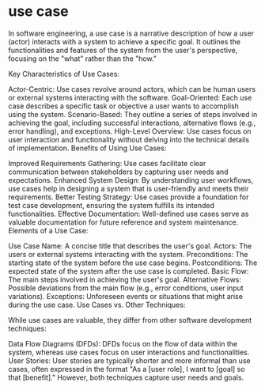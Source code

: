 # use case

In software engineering, a use case is a narrative description of how a user (actor) interacts with a system to achieve a specific goal. It outlines the functionalities and features of the system from the user's perspective, focusing on the "what" rather than the "how."

Key Characteristics of Use Cases:

Actor-Centric: Use cases revolve around actors, which can be human users or external systems interacting with the software.
Goal-Oriented: Each use case describes a specific task or objective a user wants to accomplish using the system.
Scenario-Based: They outline a series of steps involved in achieving the goal, including successful interactions, alternative flows (e.g., error handling), and exceptions.
High-Level Overview: Use cases focus on user interaction and functionality without delving into the technical details of implementation.
Benefits of Using Use Cases:

Improved Requirements Gathering: Use cases facilitate clear communication between stakeholders by capturing user needs and expectations.
Enhanced System Design: By understanding user workflows, use cases help in designing a system that is user-friendly and meets their requirements.
Better Testing Strategy: Use cases provide a foundation for test case development, ensuring the system fulfills its intended functionalities.
Effective Documentation: Well-defined use cases serve as valuable documentation for future reference and system maintenance.
Elements of a Use Case:

Use Case Name: A concise title that describes the user's goal.
Actors: The users or external systems interacting with the system.
Preconditions: The starting state of the system before the use case begins.
Postconditions: The expected state of the system after the use case is completed.
Basic Flow: The main steps involved in achieving the user's goal.
Alternative Flows: Possible deviations from the main flow (e.g., error conditions, user input variations).
Exceptions: Unforeseen events or situations that might arise during the use case.
Use Cases vs. Other Techniques:

While use cases are valuable, they differ from other software development techniques:

Data Flow Diagrams (DFDs): DFDs focus on the flow of data within the system, whereas use cases focus on user interactions and functionalities.
User Stories: User stories are typically shorter and more informal than use cases, often expressed in the format "As a [user role], I want to [goal] so that [benefit]." However, both techniques capture user needs and goals.
